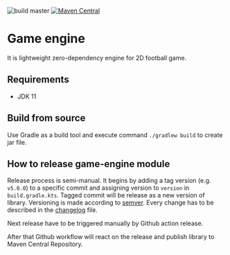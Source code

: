 ![build master](https://github.com/lipinskipawel/game-engine/actions/workflows/build.yml/badge.svg?branch=master)
[![Maven Central](https://maven-badges.herokuapp.com/maven-central/com.github.lipinskipawel/game-engine/badge.svg)](https://maven-badges.herokuapp.com/maven-central/com.github.lipinskipawel/game-engine)

# Game engine

It is lightweight zero-dependency engine for 2D football game.

## Requirements

- JDK 11

## Build from source

Use Gradle as a build tool and execute command `./gradlew build` to create jar file.

## How to release game-engine module

Release process is semi-manual. It begins by adding a tag version (e.g. `v5.0.0`) to a specific commit and assigning
version to `version` in `build.gradle.kts`. Tagged commit will be release as a new version of library. Versioning is
made according to [semver]. Every change has to be described in the [changelog] file.

Next release have to be triggered manually by Github action release.

After that Github workflow will react on the release and publish library to Maven Central Repository.

[semver]: https://semver.org
[changelog]: CHANGELOG.md

